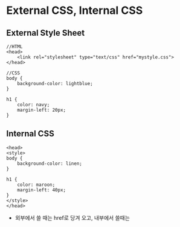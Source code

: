 # External CSS, Internal CSS
## External Style Sheet
```
//HTML
<head>
	<link rel="stylesheet" type="text/css" href="mystyle.css">
</head>
```

```
//CSS
body {
    background-color: lightblue;
}

h1 {
    color: navy;
    margin-left: 20px;
}
```

## Internal CSS
```
<head>
<style>
body {
    background-color: linen;
}

h1 {
    color: maroon;
    margin-left: 40px;
} 
</style>
</head>
```

* 외부에서 쓸 때는 href로 당겨 오고, 내부에서 쓸때는 <style>태그로 설정